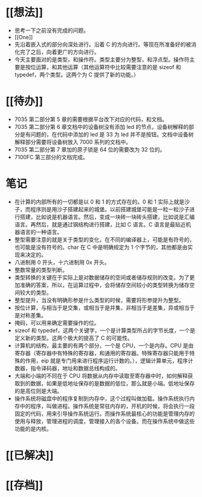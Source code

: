 # [[想法]]
- 思考一下之前没有完成的问题。
- [[One]]
- 先沿着嵌入式的部分向深处进行。沿着 C 的方向进行。等现在所准备好的被消化完了之后，向着更广的方向进行。
- 今天主要面对的是类型，和操作符。类型主要分为整型，和浮点型。操作符主要是按位运算，和其他运算（其他运算符中比较需要注意的是 sizeof 和 typedef，两个类型。这两个为 C 提供了新的功能。）


# [[待办]]
- 7035 第二部分第 5 章的需要根据平台改下对应的代码，和文档。
- 7035 第二部分第 6 章文档中的设备树没有添加 led 的节点，设备树解释的部分是有问题的，在代码中添加的 led 是 33 为 led 并不是按钮。文档中设备树解释部分需要将设备树放入 7000 系列的文档中。
- 7035 第二部分第 7 章加的原子锁是 64 位的需要改为 32 位的。
- 7100FC 第三部分的文档完成。

# 笔记
- 在计算的内部所有的一切都是以 0 和 1 的方式存在的。0 和 1 实际上就是沙子，而程序则是用沙子搭建起来的城堡。以前搭建城堡可能是一粒一粒沙子进行搭建，比如说是机器语言。然后，变成一块砖一块砖头搭建，比如说是汇编语言。再然后，就是通过钢结构进行搭建，比如 C 语言。C 语言是最贴近机器语言的一种语言。
- 整型需要注意的就是关于类型的变化，在不同的编译器上，可能是有符号的，也可能是没有符号的。char 在 C 中是明确规定为 1 个字节的，其他都是由实现来决定的。
- 八进制用 0 开头，十六进制用 0x 开头。
- 整数常量的类型判断。
- 类型转换的关键在于实际上是对数据储存的空间或者储存规则的改变。为了更加准确的答案，所以，在运算过程中，会将储存空间较小的类型转换为储存空间较大的类型。
- 整型提升，当没有明确形参是什么类型的时候，需要将形参提升为整型。
- 按位计算，与相当于是交集，或相当于是并集，非相当于是差集，异或相当于是对称差集。
- 掩码，可以用来确定需要操作的位。
- sizeof 和 typedef，这两个关键字，一个是计算类型所占的字节长度，一个是定义新的类型。这两个极大的提高了 C 的可能性。
- 计算机的结构，最主要的有两个部分，一个是 CPU，一个是内存。CPU 是由寄存器（寄存器中有特殊的寄存器，和通用的寄存器。特殊寄存器只能用于特殊的作用，eip 就是专门用来进行程序运行计数的。），逻辑计算单元，程序计数器，指令译码器，地址和数据总线构成的。
- 大端和小端的不同在于 CPU 将数据从内存中读取至寄存器中时，如何解释获取到的数据，如果是低地址保存的是数据的低位，那么就是小端。低地址保存的是高位则是大端。
- 操作系统将磁盘中的程序复制到内存中，这个过程叫做加载。操作系统执行内存中的程序，叫做进程。操作系统是常驻内存的，开机的时候，将会执行一段固定的代码，用来引导操作系统运行。而操作系统最核心的功能是管理内存的使用与释放，管理进程的调度，管理接入的各个设备。而在操作系统中做这些功能的是内核。
# [[已解决]]

# [[存档]]